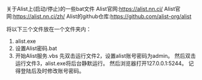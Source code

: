 关于Alist上(启动/停止)的一些bat文件
Alist官网:https://alist.nn.ci/
Alist官网:https://alist.nn.ci/zh/
Alist的github仓库:https://github.com/alist-org/alist

将以下三个文件放在一个文件夹内：
1. alist.exe
2. 设置Alist密码.bat
3. 开始Alist服务.vbs
先双击运行文件2，设置alist账号密码为admin。
然后双击运行文件3，alist.exe将后台静默运行。
然后浏览器打开127.0.0.1:5244。
记得登陆后及时修改账号密码。
